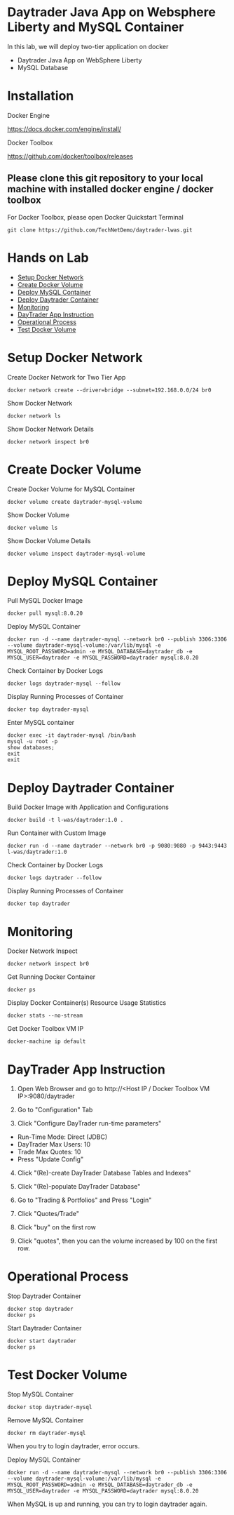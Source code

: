 # Daytrader Java App on Websphere Liberty and MySQL Container

In this lab, we will deploy two-tier application on docker
- Daytrader Java App on WebSphere Liberty
- MySQL Database


# Installation

Docker Engine

https://docs.docker.com/engine/install/ 


Docker Toolbox

https://github.com/docker/toolbox/releases


## Please clone this git repository to your local machine with installed docker engine / docker toolbox

For Docker Toolbox, please open Docker Quickstart Terminal

    git clone https://github.com/TechNetDemo/daytrader-lwas.git



# Hands on Lab

- [Setup Docker Network](#setup-docker-network)
- [Create Docker Volume](#create-docker-volume)
- [Deploy MySQL Container](#deploy-mysql-container)
- [Deploy Daytrader Container](#deploy-daytrader-container)
- [Monitoring](#monitoring)
- [DayTrader App Instruction](#daytrader-app-instruction)
- [Operational Process](#operational-process)
- [Test Docker Volume](#test-docker-volume)


# Setup Docker Network

Create Docker Network for Two Tier App

    docker network create --driver=bridge --subnet=192.168.0.0/24 br0


Show Docker Network

    docker network ls
    
    
Show Docker Network Details

    docker network inspect br0


# Create Docker Volume

Create Docker Volume for MySQL Container

    docker volume create daytrader-mysql-volume


Show Docker Volume

    docker volume ls
    

Show Docker Volume Details

    docker volume inspect daytrader-mysql-volume


# Deploy MySQL Container

Pull MySQL Docker Image

    docker pull mysql:8.0.20


Deploy MySQL Container

    docker run -d --name daytrader-mysql --network br0 --publish 3306:3306 --volume daytrader-mysql-volume:/var/lib/mysql -e MYSQL_ROOT_PASSWORD=admin -e MYSQL_DATABASE=daytrader_db -e MYSQL_USER=daytrader -e MYSQL_PASSWORD=daytrader mysql:8.0.20


Check Container by Docker Logs

    docker logs daytrader-mysql --follow
    
    
Display Running Processes of Container

    docker top daytrader-mysql


Enter MySQL container

    docker exec -it daytrader-mysql /bin/bash
    mysql -u root -p
    show databases;
    exit
    exit


# Deploy Daytrader Container

Build Docker Image with Application and Configurations

    docker build -t l-was/daytrader:1.0 .


Run Container with Custom Image

    docker run -d --name daytrader --network br0 -p 9080:9080 -p 9443:9443 l-was/daytrader:1.0


Check Container by Docker Logs

    docker logs daytrader --follow
    
Display Running Processes of Container

    docker top daytrader


# Monitoring

Docker Network Inspect

    docker network inspect br0


Get Running Docker Container

    docker ps
    
Display Docker Container(s) Resource Usage Statistics

    docker stats --no-stream


Get Docker Toolbox VM IP

    docker-machine ip default


# DayTrader App Instruction

1. Open Web Browser and go to http://<Host IP / Docker Toolbox VM IP>:9080/daytrader 


2. Go to "Configuration" Tab


3. Click "Configure DayTrader run-time parameters"

- Run-Time Mode: Direct (JDBC)
- DayTrader Max Users: 10
- Trade Max Quotes: 10 
- Press "Update Config"


4. Click "(Re)-create  DayTrader Database Tables and Indexes"


5. Click "(Re)-populate  DayTrader Database"


6. Go to "Trading & Portfolios" and Press "Login"


7. Click "Quotes/Trade"


8. Click "buy" on the first row


9. Click "quotes", then you can the volume increased by 100 on the first row.


# Operational Process

Stop Daytrader Container

    docker stop daytrader
    docker ps
    
Start Daytrader Container

    docker start daytrader
    docker ps
    
# Test Docker Volume

Stop MySQL Container

    docker stop daytrader-mysql
  
Remove MySQL Container

    docker rm daytrader-mysql
    
    
When you try to login daytrader, error occurs.

  
Deploy MySQL Container 

    docker run -d --name daytrader-mysql --network br0 --publish 3306:3306 --volume daytrader-mysql-volume:/var/lib/mysql -e MYSQL_ROOT_PASSWORD=admin -e MYSQL_DATABASE=daytrader_db -e MYSQL_USER=daytrader -e MYSQL_PASSWORD=daytrader mysql:8.0.20
    

When MySQL is up and running, you can try to login daytrader again. 

